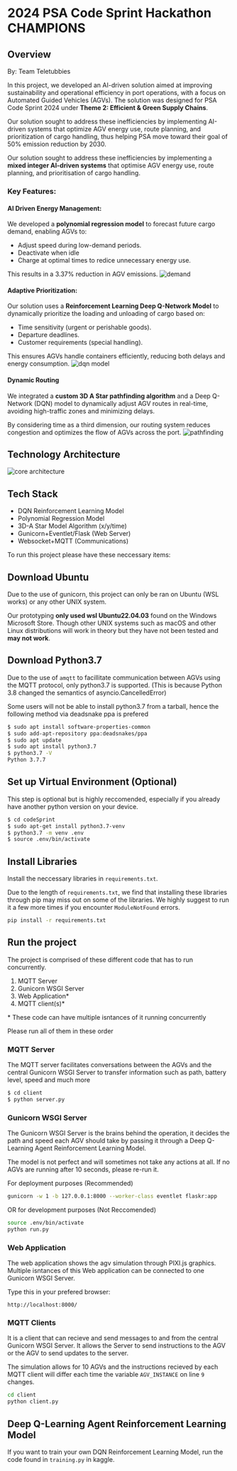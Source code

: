 # 2024 PSA Code Sprint Hackathon CHAMPIONS
## Overview
By: Team Teletubbies

In this project, we developed an AI-driven solution aimed at improving sustainability and operational efficiency in port operations, with a focus on Automated Guided Vehicles (AGVs). The solution was designed for PSA Code Sprint 2024 under **Theme 2: Efficient & Green Supply Chains**.

Our solution sought to address these inefficiencies by implementing AI-driven systems that optimize AGV energy use, route planning, and prioritization of cargo handling, thus helping PSA move toward their goal of 50% emission reduction by 2030.

Our solution sought to address these inefficiencies by implementing a **mixed integer AI-driven systems** that optimise AGV energy use, route planning, and prioritisation of cargo handling. 

### Key Features: 
#### AI Driven Energy Management:
We developed a **polynomial regression model** to forecast future cargo demand, enabling AGVs to:
- Adjust speed during low-demand periods.
- Deactivate when idle
- Charge at optimal times to redice unnecessary energy use.

This results in a 3.37% reduction in AGV emissions. 
![demand](media/demand.png)
#### Adaptive Prioritization:
Our solution uses a **Reinforcement Learning Deep Q-Network Model** to dynamically prioritize the loading and unloading of cargo based on:
- Time sensitivity (urgent or perishable goods).
- Departure deadlines.
- Customer requirements (special handling).

This ensures AGVs handle containers efficiently, reducing both delays and energy consumption.
![dqn model](media/dqn.png)

#### Dynamic Routing
We integrated a **custom 3D A Star pathfinding algorithm** and a Deep Q-Network (DQN) model to dynamically adjust AGV routes in real-time, avoiding high-traffic zones and minimizing delays.

By considering time as a third dimension, our routing system reduces congestion and optimizes the flow of AGVs across the port.
![pathfinding](media/pathfinding.png)

## Technology Architecture
![core architecture](media/architecutre.png)

## Tech Stack
- DQN Reinforcement Learning Model
- Polynomial Regression Model
- 3D-A Star Model Algorithm (x/y/time)
- Gunicorn+Eventlet/Flask (Web Server)
- Websocket+MQTT (Communications)

To run this project please have these neccessary items:

## Download Ubuntu
Due to the use of gunicorn, this project can only be ran on Ubuntu (WSL works) or any other UNIX system. 

Our prototyping **only used wsl Ubuntu22.04.03** found on the Windows Microsoft Store. Though other UNIX systems such as macOS and other Linux distributions will work in theory but they have not been tested and **may not work**.

## Download Python3.7
Due to the use of `amqtt` to facillitate communication between AGVs using the MQTT protocol, only python3.7 is supported. (This is because Python 3.8 changed the semantics of asyncio.CancelledError)

Some users will not be able to install python3.7 from a tarball, hence the following method via deadsnake ppa is prefered

```bash
$ sudo apt install software-properties-common
$ sudo add-apt-repository ppa:deadsnakes/ppa
$ sudo apt update
$ sudo apt install python3.7
$ python3.7 -V
Python 3.7.7
```

## Set up Virtual Environment (Optional)
This step is optional but is highly reccomended, especially if you already have another python version on your device.

```bash
$ cd codeSprint
$ sudo apt-get install python3.7-venv
$ python3.7 -m venv .env 
$ source .env/bin/activate
```

## Install Libraries
Install the neccessary libraries in `requirements.txt`.

Due to the length of `requirements.txt`, we find that installing these libraries through pip may miss out on some of the libraries. We highly suggest to run it a few more times if you encounter `ModuleNotFound` errors.

```bash
pip install -r requirements.txt
```

## Run the project
The project is comprised of these different code that has to run concurrently.
1. MQTT Server
2. Gunicorn WSGI Server
3. Web Application*
4. MQTT client(s)*

\* These code can have multiple isntances of it running concurrently

Please run all of them in these order

### MQTT Server
The MQTT server facilitates conversations between the AGVs and the central Gunicorn WSGI Server to transfer information such as path, battery level, speed and much more

```bash
$ cd client
$ python server.py
```

### Gunicorn WSGI Server
The Gunicorn WSGI Server is the brains behind the operation, it decides the path and speed each AGV should take by passing it through a Deep Q-Learning Agent Reinforcement Learning Model. 

The model is not perfect and will sometimes not take any actions at all. If no AGVs are running after 10 seconds, please re-run it. 

For deployment purposes (Recommended)
``` bash
gunicorn -w 1 -b 127.0.0.1:8000 --worker-class eventlet flaskr:app
```

OR for development purposes (Not Reccomended)
``` bash
source .env/bin/activate
python run.py
```



### Web Application
The web application shows the agv simulation through PIXI.js graphics. Multiple isntances of this Web application can be connected to one Gunicorn WSGI Server. 

Type this in your prefered browser: 
```
http://localhost:8000/
```

### MQTT Clients
It is a client that can recieve and send messages to and from the central Gunicorn WSGI Server. It allows the Server to send instructions to the AGV or the AGV to send updates to the server. 

The simulation allows for 10 AGVs and the instructions recieved by each MQTT client will differ each time the variable `AGV_INSTANCE` on line `9` changes. 
```bash
cd client
python client.py
```

## Deep Q-Learning Agent Reinforcement Learning Model
If you want to train your own DQN Reinforcement Learning Model, run the code found in `training.py` in kaggle. 
